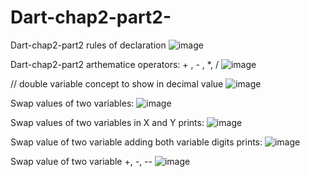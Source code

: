 # Dart-chap2-part2-
Dart-chap2-part2  rules of declaration
![image](https://user-images.githubusercontent.com/53869097/220052544-881022b4-7501-4459-981c-5eeed1d4bbdc.png)

Dart-chap2-part2 arthematice operators: + , - , *, /
![image](https://user-images.githubusercontent.com/53869097/220058780-ff071e3c-57eb-42d0-8893-e3723fe6f75d.png)

 // double variable concept to show in decimal value
![image](https://user-images.githubusercontent.com/53869097/220059656-92b88032-c940-47b6-9ab3-a6317667ae11.png)

Swap values of two variables:
![image](https://user-images.githubusercontent.com/53869097/220096570-f9884493-55ae-4db6-9f08-aa3214147d5b.png)

Swap values of two variables in X and Y prints:
![image](https://user-images.githubusercontent.com/53869097/220316135-37c87509-2c15-4a9c-9551-6e7d06aae40f.png)

Swap value of two variable adding both variable digits prints:
![image](https://user-images.githubusercontent.com/53869097/221191745-69c6cac1-cd09-45a6-a325-060c1821292a.png)

Swap value of two variable +, -, --
![image](https://user-images.githubusercontent.com/53869097/221209691-33ce4ff4-b64c-4802-8f5f-0ed95ebff584.png)
